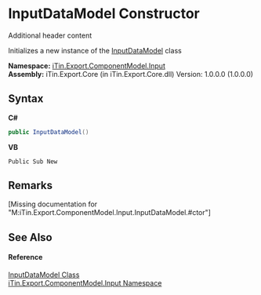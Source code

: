 # InputDataModel Constructor 
Additional header content 

Initializes a new instance of the <a href="T_iTin_Export_ComponentModel_Input_InputDataModel">InputDataModel</a> class

**Namespace:**&nbsp;<a href="N_iTin_Export_ComponentModel_Input">iTin.Export.ComponentModel.Input</a><br />**Assembly:**&nbsp;iTin.Export.Core (in iTin.Export.Core.dll) Version: 1.0.0.0 (1.0.0.0)

## Syntax

**C#**<br />
``` C#
public InputDataModel()
```

**VB**<br />
``` VB
Public Sub New
```


## Remarks
\[Missing <remarks> documentation for "M:iTin.Export.ComponentModel.Input.InputDataModel.#ctor"\]

## See Also


#### Reference
<a href="T_iTin_Export_ComponentModel_Input_InputDataModel">InputDataModel Class</a><br /><a href="N_iTin_Export_ComponentModel_Input">iTin.Export.ComponentModel.Input Namespace</a><br />